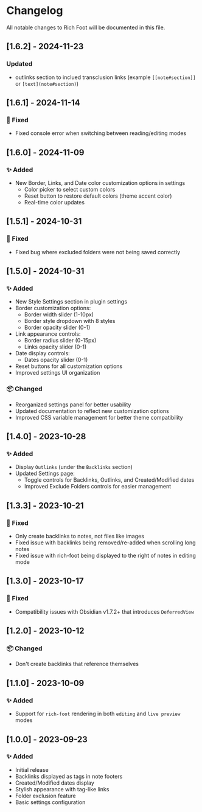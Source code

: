 # Changelog

All notable changes to Rich Foot will be documented in this file.


## [1.6.2] - 2024-11-23

### Updated
- outlinks section to inclued transclusion links (example `[[note#section]]` or `[text](note#section)`)

## [1.6.1] - 2024-11-14

### 🐛 Fixed
- Fixed console error when switching between reading/editing modes

## [1.6.0] - 2024-11-09

### ✨ Added
- New Border, Links, and Date color customization options in settings
  - Color picker to select custom colors
  - Reset button to restore default colors (theme accent color)
  - Real-time color updates

## [1.5.1] - 2024-10-31

### 🐛 Fixed
- Fixed bug where excluded folders were not being saved correctly

## [1.5.0] - 2024-10-31

### ✨ Added
- New Style Settings section in plugin settings
- Border customization options:
  - Border width slider (1-10px)
  - Border style dropdown with 8 styles
  - Border opacity slider (0-1)
- Link appearance controls:
  - Border radius slider (0-15px)
  - Links opacity slider (0-1)
- Date display controls:
  - Dates opacity slider (0-1)
- Reset buttons for all customization options
- Improved settings UI organization

### 📦 Changed
- Reorganized settings panel for better usability
- Updated documentation to reflect new customization options
- Improved CSS variable management for better theme compatibility

## [1.4.0] - 2023-10-28

### ✨ Added
- Display `Outlinks` (under the `Backlinks` section)
- Updated Settings page:
  - Toggle controls for Backlinks, Outlinks, and Created/Modified dates
  - Improved Exclude Folders controls for easier management

## [1.3.3] - 2023-10-21

### 🐛 Fixed
- Only create backlinks to notes, not files like images
- Fixed issue with backlinks being removed/re-added when scrolling long notes
- Fixed issue with rich-foot being displayed to the right of notes in editing mode

## [1.3.0] - 2023-10-17

### 🐛 Fixed
- Compatibility issues with Obsidian v1.7.2+ that introduces `DeferredView`

## [1.2.0] - 2023-10-12

### 📦 Changed
- Don't create backlinks that reference themselves

## [1.1.0] - 2023-10-09

### ✨ Added
- Support for `rich-foot` rendering in both `editing` and `live preview` modes

## [1.0.0] - 2023-09-23

### ✨ Added
- Initial release
- Backlinks displayed as tags in note footers
- Created/Modified dates display
- Stylish appearance with tag-like links
- Folder exclusion feature
- Basic settings configuration
